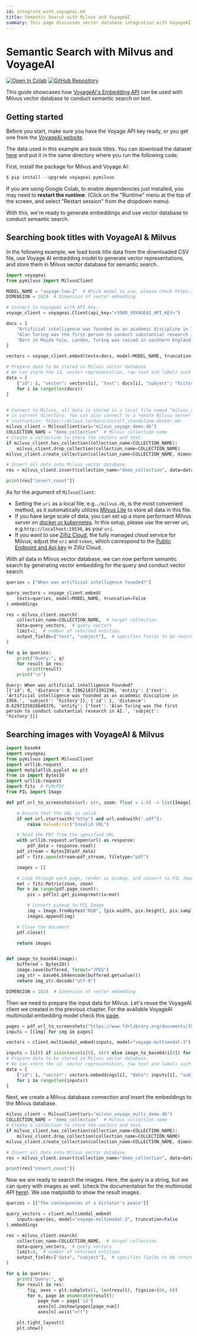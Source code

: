 ```yaml
---
id: integrate_with_voyageai.md
title: Semantic Search with Milvus and VoyageAI
summary: This page discusses vector database integration with VoyageAI's embedding API.
---
```


# Semantic Search with Milvus and VoyageAI

<a href="https://colab.research.google.com/github/milvus-io/bootcamp/blob/master/bootcamp/tutorials/integration/semantic_search_with_milvus_and_voyageai.ipynb" target="_parent"><img src="https://colab.research.google.com/assets/colab-badge.svg" alt="Open In Colab"/></a>
<a href="https://github.com/milvus-io/bootcamp/blob/master/bootcamp/tutorials/integration/semantic_search_with_milvus_and_voyageai.ipynb" target="_blank"><img src="https://img.shields.io/badge/View%20on%20GitHub-555555?style=flat&logo=github&logoColor=white" alt="GitHub Repository"/></a>

This guide showcases how [VoyageAI's Embedding API](https://docs.voyageai.com/docs/embeddings) can be used with Milvus vector database to conduct semantic search on text.

## Getting started
Before you start, make sure you have the Voyage API key ready, or you get one from the [VoyageAI website](https://dash.voyageai.com/api-keys).

The data used in this example are book titles. You can download the dataset [here](https://www.kaggle.com/datasets/jealousleopard/goodreadsbooks) and put it in the same directory where you run the following code.

First, install the package for Milvus and Voyage AI:


```python
$ pip install --upgrade voyageai pymilvus
```

<div class="alert note">

If you are using Google Colab, to enable dependencies just installed, you may need to **restart the runtime**. (Click on the "Runtime" menu at the top of the screen, and select "Restart session" from the dropdown menu).

</div>

With this, we're ready to generate embeddings and use vector database to conduct semantic search.

## Searching book titles with VoyageAI & Milvus

In the following example, we load book title data from the downloaded CSV file, use Voyage AI embedding model to generate vector representations, and store them in Milvus vector database for semantic search.


```python
import voyageai
from pymilvus import MilvusClient

MODEL_NAME = "voyage-law-2"  # Which model to use, please check https://docs.voyageai.com/docs/embeddings for available models
DIMENSION = 1024  # Dimension of vector embedding

# Connect to VoyageAI with API Key.
voyage_client = voyageai.Client(api_key="<YOUR_VOYAGEAI_API_KEY>")

docs = [
    "Artificial intelligence was founded as an academic discipline in 1956.",
    "Alan Turing was the first person to conduct substantial research in AI.",
    "Born in Maida Vale, London, Turing was raised in southern England.",
]

vectors = voyage_client.embed(texts=docs, model=MODEL_NAME, truncation=False).embeddings

# Prepare data to be stored in Milvus vector database.
# We can store the id, vector representation, raw text and labels such as "subject" in this case in Milvus.
data = [
    {"id": i, "vector": vectors[i], "text": docs[i], "subject": "history"}
    for i in range(len(docs))
]


# Connect to Milvus, all data is stored in a local file named "milvus_voyage_demo.db"
# in current directory. You can also connect to a remote Milvus server following this
# instruction: https://milvus.io/docs/install_standalone-docker.md.
milvus_client = MilvusClient(uri="milvus_voyage_demo.db")
COLLECTION_NAME = "demo_collection"  # Milvus collection name
# Create a collection to store the vectors and text.
if milvus_client.has_collection(collection_name=COLLECTION_NAME):
    milvus_client.drop_collection(collection_name=COLLECTION_NAME)
milvus_client.create_collection(collection_name=COLLECTION_NAME, dimension=DIMENSION)

# Insert all data into Milvus vector database.
res = milvus_client.insert(collection_name="demo_collection", data=data)

print(res["insert_count"])
```

<div class="alert note">

As for the argument of `MilvusClient`:

- Setting the `uri` as a local file, e.g.`./milvus.db`, is the most convenient method, as it automatically utilizes [Milvus Lite](https://milvus.io/docs/milvus_lite.md) to store all data in this file.
- If you have large scale of data, you can set up a more performant Milvus server on [docker or kubernetes](https://milvus.io/docs/quickstart.md). In this setup, please use the server uri, e.g.`http://localhost:19530`, as your `uri`.
- If you want to use [Zilliz Cloud](https://zilliz.com/cloud), the fully managed cloud service for Milvus, adjust the `uri` and `token`, which correspond to the [Public Endpoint and Api key](https://docs.zilliz.com/docs/on-zilliz-cloud-console#free-cluster-details) in Zilliz Cloud.

</div>

With all data in Milvus vector database, we can now perform semantic search by generating vector embedding for the query and conduct vector search.


```python
queries = ["When was artificial intelligence founded?"]

query_vectors = voyage_client.embed(
    texts=queries, model=MODEL_NAME, truncation=False
).embeddings

res = milvus_client.search(
    collection_name=COLLECTION_NAME,  # target collection
    data=query_vectors,  # query vectors
    limit=2,  # number of returned entities
    output_fields=["text", "subject"],  # specifies fields to be returned
)

for q in queries:
    print("Query:", q)
    for result in res:
        print(result)
    print("\n")
```

    Query: When was artificial intelligence founded?
    [{'id': 0, 'distance': 0.7196218371391296, 'entity': {'text': 'Artificial intelligence was founded as an academic discipline in 1956.', 'subject': 'history'}}, {'id': 1, 'distance': 0.6297335028648376, 'entity': {'text': 'Alan Turing was the first person to conduct substantial research in AI.', 'subject': 'history'}}]
    

## Searching images with VoyageAI & Milvus

```python
import base64
import voyageai
from pymilvus import MilvusClient
import urllib.request
import matplotlib.pyplot as plt
from io import BytesIO
import urllib.request
import fitz  # PyMuPDF
from PIL import Image
```

```python
def pdf_url_to_screenshots(url: str, zoom: float = 1.0) -> list[Image]:

    # Ensure that the URL is valid
    if not url.startswith("http") and url.endswith(".pdf"):
        raise ValueError("Invalid URL")

    # Read the PDF from the specified URL
    with urllib.request.urlopen(url) as response:
        pdf_data = response.read()
    pdf_stream = BytesIO(pdf_data)
    pdf = fitz.open(stream=pdf_stream, filetype="pdf")

    images = []

    # Loop through each page, render as pixmap, and convert to PIL Image
    mat = fitz.Matrix(zoom, zoom)
    for n in range(pdf.page_count):
        pix = pdf[n].get_pixmap(matrix=mat)

        # Convert pixmap to PIL Image
        img = Image.frombytes("RGB", [pix.width, pix.height], pix.samples)
        images.append(img)

    # Close the document
    pdf.close()

    return images


def image_to_base64(image):
    buffered = BytesIO()
    image.save(buffered, format="JPEG")
    img_str = base64.b64encode(buffered.getvalue())
    return img_str.decode("utf-8")

DIMENSION = 1024  # Dimension of vector embedding
```

Then we need to prepare the input data for Milvus. Let's reuse the VoyageAI client we created in the previous chapter. For the available VoyageAI multimodal embedding model check this [page](https://docs.voyageai.com/docs/multimodal-embeddings).

```python
pages = pdf_url_to_screenshots("https://www.fdrlibrary.org/documents/356632/390886/readingcopy.pdf", zoom=3.0)
inputs = [[img] for img in pages]

vectors = client.multimodal_embed(inputs, model="voyage-multimodal-3")

inputs = [i[0] if isinstance(i[0], str) else image_to_base64(i[0]) for i in inputs]
# Prepare data to be stored in Milvus vector database.
# We can store the id, vector representation, raw text and labels such as "subject" in this case in Milvus.
data = [
    {"id": i, "vector": vectors.embeddings[i], "data": inputs[i], "subject": "fruits"}
    for i in range(len(inputs))
]
```

Next, we create a Milvus database connection and insert the embeddings to the Milvus database.

```python
milvus_client = MilvusClient(uri="milvus_voyage_multi_demo.db")
COLLECTION_NAME = "demo_collection"  # Milvus collection name
# Create a collection to store the vectors and text.
if milvus_client.has_collection(collection_name=COLLECTION_NAME):
    milvus_client.drop_collection(collection_name=COLLECTION_NAME)
milvus_client.create_collection(collection_name=COLLECTION_NAME, dimension=DIMENSION)

# Insert all data into Milvus vector database.
res = milvus_client.insert(collection_name="demo_collection", data=data)

print(res["insert_count"])
```

Now we are ready to search the images. Here, the query is a string, but we can query with images as well. (check the documentation for the multimodal API [here](https://docs.voyageai.com/docs/multimodal-embeddings)).
We use matplotlib to show the result images.

```python
queries = [["The consequences of a dictator's peace"]]

query_vectors = client.multimodal_embed(
    inputs=queries, model="voyage-multimodal-3", truncation=False
).embeddings

res = milvus_client.search(
    collection_name=COLLECTION_NAME,  # target collection
    data=query_vectors,  # query vectors
    limit=4,  # number of returned entities
    output_fields=["data", "subject"],  # specifies fields to be returned
)

for q in queries:
    print("Query:", q)
    for result in res:
        fig, axes = plt.subplots(1, len(result), figsize=(66, 6))
        for n, page in enumerate(result):
            page_num = page['id']
            axes[n].imshow(pages[page_num])
            axes[n].axis("off")

    plt.tight_layout()
    plt.show()
```
